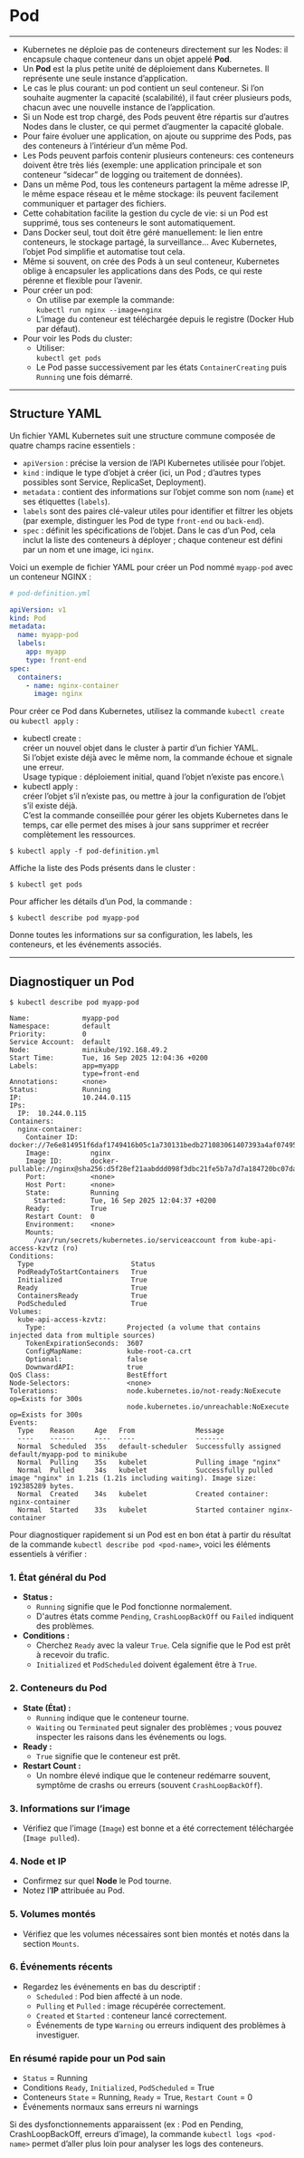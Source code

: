 # Pod

***

- Kubernetes ne déploie pas de conteneurs directement sur les Nodes: il encapsule chaque conteneur dans un objet appelé **Pod**.
- Un **Pod** est la plus petite unité de déploiement dans Kubernetes. Il représente une seule instance d’application.
- Le cas le plus courant: un pod contient un seul conteneur. Si l’on souhaite augmenter la capacité (scalabilité), il faut créer plusieurs pods, chacun avec une nouvelle instance de l’application.
- Si un Node est trop chargé, des Pods peuvent être répartis sur d’autres Nodes dans le cluster, ce qui permet d’augmenter la capacité globale.
- Pour faire évoluer une application, on ajoute ou supprime des Pods, pas des conteneurs à l’intérieur d’un même Pod.
- Les Pods peuvent parfois contenir plusieurs conteneurs: ces conteneurs doivent être très liés (exemple: une application principale et son conteneur “sidecar” de logging ou traitement de données).
- Dans un même Pod, tous les conteneurs partagent la même adresse IP, le même espace réseau et le même stockage: ils peuvent facilement communiquer et partager des fichiers.
- Cette cohabitation facilite la gestion du cycle de vie: si un Pod est supprimé, tous ses conteneurs le sont automatiquement.
- Dans Docker seul, tout doit être géré manuellement: le lien entre conteneurs, le stockage partagé, la surveillance… Avec Kubernetes, l’objet Pod simplifie et automatise tout cela.
- Même si souvent, on crée des Pods à un seul conteneur, Kubernetes oblige à encapsuler les applications dans des Pods, ce qui reste pérenne et flexible pour l’avenir.
- Pour créer un pod:
    - On utilise par exemple la commande:  
      `kubectl run nginx --image=nginx`
    - L’image du conteneur est téléchargée depuis le registre (Docker Hub par défaut).
- Pour voir les Pods du cluster:
    - Utiliser:  
      `kubectl get pods`
    - Le Pod passe successivement par les états `ContainerCreating` puis `Running` une fois démarré.

***

## Structure YAML

Un fichier YAML Kubernetes suit une structure commune composée de quatre champs racine essentiels :
- `apiVersion` : précise la version de l’API Kubernetes utilisée pour l’objet.
- `kind` : indique le type d’objet à créer (ici, un Pod ; d’autres types possibles sont Service, ReplicaSet, Deployment).
- `metadata` : contient des informations sur l’objet comme son nom (`name`) et ses étiquettes (`labels`).
- `labels` sont des paires clé-valeur utiles pour identifier et filtrer les objets (par exemple, distinguer les Pod de type `front-end` ou `back-end`).
- `spec` : définit les spécifications de l’objet. Dans le cas d’un Pod, cela inclut la liste des conteneurs à déployer ; chaque conteneur est défini par un nom et une image, ici `nginx`.

Voici un exemple de fichier YAML pour créer un Pod nommé `myapp-pod` avec un conteneur NGINX :

```yaml
# pod-definition.yml

apiVersion: v1
kind: Pod
metadata:
  name: myapp-pod
  labels:
    app: myapp
    type: front-end
spec:
  containers:
    - name: nginx-container
      image: nginx
```

Pour créer ce Pod dans Kubernetes, utilisez la commande `kubectl create` ou `kubectl apply` :

* kubectl create : \
créer un nouvel objet dans le cluster à partir d’un fichier YAML.\
Si l’objet existe déjà avec le même nom, la commande échoue et signale une erreur.\
Usage typique : déploiement initial, quand l’objet n’existe pas encore.\
* kubectl apply : \
créer l’objet s’il n’existe pas, ou mettre à jour la configuration de l’objet s’il existe déjà.\
C’est la commande conseillée pour gérer les objets Kubernetes dans le temps, car elle permet des mises à jour sans supprimer et recréer complètement les ressources.

```
$ kubectl apply -f pod-definition.yml
```
Affiche la liste des Pods présents dans le cluster :
```
$ kubectl get pods
```

Pour afficher les détails d’un Pod, la commande :
```
$ kubectl describe pod myapp-pod
```
Donne toutes les informations sur sa configuration, les labels, les conteneurs, et les événements associés.

***

## Diagnostiquer un Pod

```
$ kubectl describe pod myapp-pod

Name:             myapp-pod
Namespace:        default
Priority:         0
Service Account:  default
Node:             minikube/192.168.49.2
Start Time:       Tue, 16 Sep 2025 12:04:36 +0200
Labels:           app=myapp
                  type=front-end
Annotations:      <none>
Status:           Running
IP:               10.244.0.115
IPs:
  IP:  10.244.0.115
Containers:
  nginx-container:
    Container ID:   docker://7e6e814951f6daf1749416b05c1a730131bedb271083061407393a4af074953f
    Image:          nginx
    Image ID:       docker-pullable://nginx@sha256:d5f28ef21aabddd098f3dbc21fe5b7a7d7a184720bc07da0b6c9b9820e97f25e
    Port:           <none>
    Host Port:      <none>
    State:          Running
      Started:      Tue, 16 Sep 2025 12:04:37 +0200
    Ready:          True
    Restart Count:  0
    Environment:    <none>
    Mounts:
      /var/run/secrets/kubernetes.io/serviceaccount from kube-api-access-kzvtz (ro)
Conditions:
  Type                        Status
  PodReadyToStartContainers   True 
  Initialized                 True 
  Ready                       True 
  ContainersReady             True 
  PodScheduled                True 
Volumes:
  kube-api-access-kzvtz:
    Type:                    Projected (a volume that contains injected data from multiple sources)
    TokenExpirationSeconds:  3607
    ConfigMapName:           kube-root-ca.crt
    Optional:                false
    DownwardAPI:             true
QoS Class:                   BestEffort
Node-Selectors:              <none>
Tolerations:                 node.kubernetes.io/not-ready:NoExecute op=Exists for 300s
                             node.kubernetes.io/unreachable:NoExecute op=Exists for 300s
Events:
  Type    Reason     Age   From               Message
  ----    ------     ----  ----               -------
  Normal  Scheduled  35s   default-scheduler  Successfully assigned default/myapp-pod to minikube
  Normal  Pulling    35s   kubelet            Pulling image "nginx"
  Normal  Pulled     34s   kubelet            Successfully pulled image "nginx" in 1.21s (1.21s including waiting). Image size: 192385289 bytes.
  Normal  Created    34s   kubelet            Created container: nginx-container
  Normal  Started    33s   kubelet            Started container nginx-container
```

Pour diagnostiquer rapidement si un Pod est en bon état à partir du résultat de la commande `kubectl describe pod <pod-name>`, voici les éléments essentiels à vérifier :

### 1. État général du Pod
- **Status :**
    - `Running` signifie que le Pod fonctionne normalement.
    - D'autres états comme `Pending`, `CrashLoopBackOff` ou `Failed` indiquent des problèmes.
- **Conditions :**
    - Cherchez `Ready` avec la valeur `True`. Cela signifie que le Pod est prêt à recevoir du trafic.
    - `Initialized` et `PodScheduled` doivent également être à `True`.

### 2. Conteneurs du Pod
- **State (État) :**
    - `Running` indique que le conteneur tourne.
    - `Waiting` ou `Terminated` peut signaler des problèmes ; vous pouvez inspecter les raisons dans les événements ou logs.
- **Ready :**
    - `True` signifie que le conteneur est prêt.
- **Restart Count :**
    - Un nombre élevé indique que le conteneur redémarre souvent, symptôme de crashs ou erreurs (souvent `CrashLoopBackOff`).

### 3. Informations sur l’image
- Vérifiez que l’image (`Image`) est bonne et a été correctement téléchargée (`Image pulled`).

### 4. Node et IP
- Confirmez sur quel **Node** le Pod tourne.
- Notez l’**IP** attribuée au Pod.

### 5. Volumes montés
- Vérifiez que les volumes nécessaires sont bien montés et notés dans la section `Mounts`.

### 6. Événements récents
- Regardez les événements en bas du descriptif :
    - `Scheduled` : Pod bien affecté à un node.
    - `Pulling` et `Pulled` : image récupérée correctement.
    - `Created` et `Started` : conteneur lancé correctement.
    - Événements de type `Warning` ou erreurs indiquent des problèmes à investiguer.

### En résumé rapide pour un Pod sain
- `Status` = Running
- Conditions `Ready`, `Initialized`, `PodScheduled` = True
- Conteneurs `State` = Running, `Ready` = True, `Restart Count` = 0
- Événements normaux sans erreurs ni warnings

Si des dysfonctionnements apparaissent (ex : Pod en Pending, CrashLoopBackOff, erreurs d’image), la commande `kubectl logs <pod-name>` permet d’aller plus loin pour analyser les logs des conteneurs.

